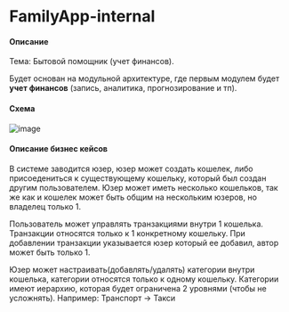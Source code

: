 # FamilyApp-internal

#### Описание

Тема: Бытовой помощник (учет финансов). 

Будет основан на модульной архитектуре, где первым модулем будет **учет финансов** (запись, аналитика, прогнозирование и тп). 

#### Схема
![image](https://user-images.githubusercontent.com/11871586/172071267-284af666-3459-462f-872e-9e74c9a22b69.png)
#### Описание бизнес кейсов


В системе заводится юзер, юзер может создать кошелек, либо присоедениться к существующему кошельку, который был создан другим пользователем. Юзер может иметь несколько кошельков, так же как и кошелек может быть общим на нескольким юзеров, но владелец только 1.  

Пользователь может управлять транзакциями внутри 1 кошелька. Транзакции относятся только к 1 конкретному кошельку. При добавлении транзакции указывается юзер который ее добавил, автор может быть только 1. 

Юзер может настраивать(добавлять/удалять) категории внутри кошелька, категории относятся только к одному кошельку. Категории имеют иерархию, которая будет ограничена 2 уровнями (чтобы не усложнять). Например: Транспорт -> Такси


